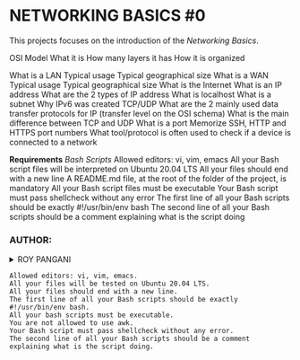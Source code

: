 
# NETWORKING BASICS #0

This projects focuses on the introduction of the <em>Networking Basics</em>.

OSI Model
    What it is
    How many layers it has
    How it is organized

What is a LAN
    Typical usage
    Typical geographical size
What is a WAN
    Typical usage
    Typical geographical size
What is the Internet
    What is an IP address
    What are the 2 types of IP address
    What is localhost
    What is a subnet
    Why IPv6 was created
TCP/UDP
    What are the 2 mainly used data transfer protocols for IP (transfer level on the OSI schema)
    What is the main difference between TCP and UDP
    What is a port
    Memorize SSH, HTTP and HTTPS port numbers
    What tool/protocol is often used to check if a device is connected to a network

<strong>Requirements</strong>
<em>Bash Scripts</em>
    Allowed editors: vi, vim, emacs
    All your Bash script files will be interpreted on Ubuntu 20.04 LTS
    All your files should end with a new line
    A README.md file, at the root of the folder of the project, is mandatory
    All your Bash script files must be executable
    Your Bash script must pass shellcheck without any error
    The first line of all your Bash scripts should be exactly #!/usr/bin/env bash
    The second line of all your Bash scripts should be a comment explaining what is the script doing

### AUTHOR:
<details>
    <summary>ROY PANGANI</summary>
    <ul>
        <li>
            <a href="https://github.com/Pangani">Github</a>
        </li>
        <li>
            <a href="roypangani@gmail.com">Email Address</a>
        </li>
    </ul>
</details>



    Allowed editors: vi, vim, emacs.
    All your files will be tested on Ubuntu 20.04 LTS.
    All your files should end with a new line.
    The first line of all your Bash scripts should be exactly #!/usr/bin/env bash.
    All your bash scripts must be executable.
    You are not allowed to use awk.
    Your Bash script must pass shellcheck without any error.
    The second line of all your Bash scripts should be a comment explaining what is the script doing.
